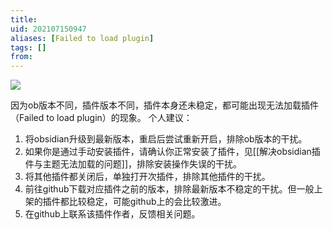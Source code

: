 ```yaml
---
title: 
uid: 202107150947
aliases: [Failed to load plugin]
tags: []
from: 
---
```

![](https://gitee.com/cyddgi/picture-store/raw/master/img/20210715094719.png)

因为ob版本不同，插件版本不同，插件本身还未稳定，都可能出现无法加载插件（Failed to load plugin）的现象。
个人建议：
1. 将obsidian升级到最新版本，重启后尝试重新开启，排除ob版本的干扰。
2. 如果你是通过手动安装插件，请确认你正常安装了插件，见[[解决obsidian插件与主题无法加载的问题]]，排除安装操作失误的干扰。
3. 将其他插件都关闭后，单独打开次插件，排除其他插件的干扰。
4. 前往github下载对应插件之前的版本，排除最新版本不稳定的干扰。但一般上架的插件都比较稳定，可能github上的会比较激进。
5. 在github上联系该插件作者，反馈相关问题。